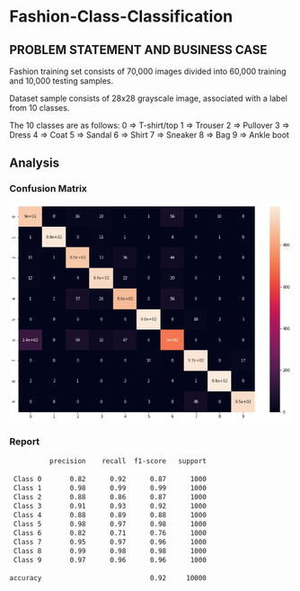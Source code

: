 # Fashion-Class-Classification

## PROBLEM STATEMENT AND BUSINESS CASE
Fashion training set consists of 70,000 images divided into 60,000 training and 10,000 testing samples. 

Dataset sample consists of 28x28 grayscale image, associated with a label from 10 classes.


The 10 classes are as follows:
0 => T-shirt/top 
1 => Trouser 
2 => Pullover 
3 => Dress
4 => Coat 
5 => Sandal 
6 => Shirt 
7 => Sneaker 
8 => Bag 
9 => Ankle boot

## Analysis

### Confusion Matrix
![alt text](https://github.com/sandeepan1999/Fashion-Class-Classification/blob/master/Confusion_matrix.png)

### Report
              precision    recall  f1-score   support

     Class 0       0.82      0.92      0.87      1000
     Class 1       0.98      0.99      0.99      1000
     Class 2       0.88      0.86      0.87      1000
     Class 3       0.91      0.93      0.92      1000
     Class 4       0.88      0.89      0.88      1000
     Class 5       0.98      0.97      0.98      1000
     Class 6       0.82      0.71      0.76      1000
     Class 7       0.95      0.97      0.96      1000
     Class 8       0.99      0.98      0.98      1000
     Class 9       0.97      0.96      0.96      1000

    accuracy                           0.92     10000
 

